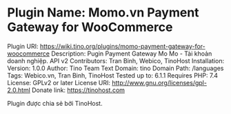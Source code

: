 # Plugin Name:  Momo.vn Payment Gateway for WooCommerce

Plugin URI: https://wiki.tino.org/plugins/momo-payment-gateway-for-woocommerce
Description: Pugin Payment Gateway Mo Mo - Tài khoản doanh nghiệp. API v2
Contributors: Tran Binh, Webico, TinoHost
Installation:
Version: 1.0.0
Author: Tino Team
Text Domain: tino
Domain Path: /languages
Tags: Webico.vn, Tran Binh, TinoHost
Tested up to: 6.1.1
Requires PHP: 7.4
License: GPLv2 or later
License URI: http://www.gnu.org/licenses/gpl-2.0.html
Donate link: https://tinohost.com

 Plugin được chia sẻ bởi TinoHost.
